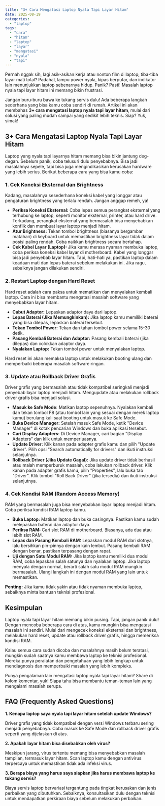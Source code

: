 ```yaml
---
title: "3+ Cara Mengatasi Laptop Nyala Tapi Layar Hitam"
date: 2025-08-19
categories: 
  - "laptop"
tags: 
  - "cara"
  - "hitam"
  - "laptop"
  - "layar"
  - "mengatasi"
  - "nyala"
  - "tapi"
---
```


Pernah nggak sih, lagi asik-asikan kerja atau nonton film di laptop, tiba-tiba layar mati total? Padahal, lampu power nyala, kipas berputar, dan indikator lain menunjukkan laptop sebenarnya hidup. Panik? Pasti! Masalah laptop nyala tapi layar hitam ini memang bikin frustrasi.

Jangan buru-buru bawa ke tukang servis dulu! Ada beberapa langkah sederhana yang bisa kamu coba sendiri di rumah. Artikel ini akan membahas **3+ cara mengatasi laptop nyala tapi layar hitam**, mulai dari solusi yang paling mudah sampai yang sedikit lebih teknis. Siap? Yuk, simak!

## 3+ Cara Mengatasi Laptop Nyala Tapi Layar Hitam

Laptop yang nyala tapi layarnya hitam memang bisa bikin jantung deg-degan. Sebelum panik, coba telusuri dulu penyebabnya. Bisa jadi masalahnya sepele, tapi bisa juga mengindikasikan kerusakan hardware yang lebih serius. Berikut beberapa cara yang bisa kamu coba:

### 1\. Cek Koneksi Eksternal dan Brightness

Kadang, masalahnya sesederhana koneksi kabel yang longgar atau pengaturan brightness yang terlalu rendah. Jangan anggap remeh, ya!

- **Periksa Koneksi Eksternal:** Coba lepas semua perangkat eksternal yang terhubung ke laptop, seperti monitor eksternal, printer, atau hard drive. Terkadang, perangkat eksternal yang bermasalah bisa menyebabkan konflik dan membuat layar laptop menjadi hitam.
- **Atur Brightness:** Tekan tombol brightness (biasanya bergambar matahari) di keyboard untuk memastikan brightness layar tidak dalam posisi paling rendah. Coba naikkan brightness secara bertahap.
- **Cek Kabel Layar (Laptop):** Jika kamu merasa nyaman membuka laptop, coba periksa koneksi kabel layar di motherboard. Kabel yang longgar bisa jadi penyebab layar hitam. Tapi, hati-hati ya, pastikan laptop dalam keadaan mati dan lepas baterai sebelum melakukan ini. Jika ragu, sebaiknya jangan dilakukan sendiri.

### 2\. Restart Laptop dengan Hard Reset

Hard reset adalah cara paksa untuk mematikan dan menyalakan kembali laptop. Cara ini bisa membantu mengatasi masalah software yang menyebabkan layar hitam.

- **Cabut Adaptor:** Lepaskan adaptor daya dari laptop.
- **Lepas Baterai (Jika Memungkinkan):** Jika laptop kamu memiliki baterai yang bisa dilepas, lepaskan baterai tersebut.
- **Tekan Tombol Power:** Tekan dan tahan tombol power selama 15-30 detik.
- **Pasang Kembali Baterai dan Adaptor:** Pasang kembali baterai (jika dilepas) dan colokkan adaptor daya.
- **Nyalakan Laptop:** Tekan tombol power untuk menyalakan laptop.

Hard reset ini akan memaksa laptop untuk melakukan booting ulang dan memperbaiki beberapa masalah software ringan.

### 3\. Update atau Rollback Driver Grafis

Driver grafis yang bermasalah atau tidak kompatibel seringkali menjadi penyebab layar laptop menjadi hitam. Mengupdate atau melakukan rollback driver grafis bisa menjadi solusi.

- **Masuk ke Safe Mode:** Matikan laptop sepenuhnya. Nyalakan kembali dan tekan tombol F8 (atau tombol lain yang sesuai dengan merek laptop kamu) berulang kali saat booting untuk masuk ke Safe Mode.
- **Buka Device Manager:** Setelah masuk Safe Mode, ketik "Device Manager" di kotak pencarian Windows dan buka aplikasi tersebut.
- **Cari Display Adapters:** Di Device Manager, cari bagian "Display Adapters" dan klik untuk memperluasnya.
- **Update Driver:** Klik kanan pada adapter grafis kamu dan pilih "Update driver". Pilih opsi "Search automatically for drivers" dan ikuti instruksi selanjutnya.
- **Rollback Driver (Jika Update Gagal):** Jika update driver tidak berhasil atau malah memperburuk masalah, coba lakukan rollback driver. Klik kanan pada adapter grafis kamu, pilih "Properties", lalu buka tab "Driver". Klik tombol "Roll Back Driver" (jika tersedia) dan ikuti instruksi selanjutnya.

### 4\. Cek Kondisi RAM (Random Access Memory)

RAM yang bermasalah juga bisa menyebabkan layar laptop menjadi hitam. Coba periksa kondisi RAM laptop kamu.

- **Buka Laptop:** Matikan laptop dan buka casingnya. Pastikan kamu sudah melepaskan baterai dan adaptor daya.
- **Periksa RAM:** Cari slot RAM di motherboard. Biasanya, ada dua atau lebih slot RAM.
- **Lepas dan Pasang Kembali RAM:** Lepaskan modul RAM dari slotnya, lalu bersihkan pin-pinnya dengan kain lembut. Pasang kembali RAM dengan benar, pastikan terpasang dengan rapat.
- **Uji dengan Satu Modul RAM:** Jika laptop kamu memiliki dua modul RAM, coba lepaskan salah satunya dan nyalakan laptop. Jika laptop menyala dengan normal, berarti salah satu modul RAM mungkin bermasalah. Ulangi langkah ini dengan modul RAM yang lain untuk memastikan.

**Penting:** Jika kamu tidak yakin atau tidak nyaman membuka laptop, sebaiknya minta bantuan teknisi profesional.

## Kesimpulan

Laptop nyala tapi layar hitam memang bikin pusing. Tapi, jangan panik dulu! Dengan mencoba beberapa cara di atas, kamu mungkin bisa mengatasi masalah ini sendiri. Mulai dari mengecek koneksi eksternal dan brightness, melakukan hard reset, update atau rollback driver grafis, hingga memeriksa kondisi RAM.

Kalau semua cara sudah dicoba dan masalahnya masih belum teratasi, mungkin sudah saatnya kamu membawa laptop ke teknisi profesional. Mereka punya peralatan dan pengetahuan yang lebih lengkap untuk mendiagnosis dan memperbaiki masalah yang lebih kompleks.

Punya pengalaman lain mengatasi laptop nyala tapi layar hitam? Share di kolom komentar, yuk! Siapa tahu bisa membantu teman-teman lain yang mengalami masalah serupa.

## FAQ (Frequently Asked Questions)

**1\. Kenapa laptop saya nyala tapi layar hitam setelah update Windows?**

Driver grafis yang tidak kompatibel dengan versi Windows terbaru sering menjadi penyebabnya. Coba masuk ke Safe Mode dan rollback driver grafis seperti yang dijelaskan di atas.

**2\. Apakah layar hitam bisa disebabkan oleh virus?**

Meskipun jarang, virus tertentu memang bisa menyebabkan masalah tampilan, termasuk layar hitam. Scan laptop kamu dengan antivirus terpercaya untuk memastikan tidak ada infeksi virus.

**3\. Berapa biaya yang harus saya siapkan jika harus membawa laptop ke tukang servis?**

Biaya servis laptop bervariasi tergantung pada tingkat kerusakan dan jenis perbaikan yang dibutuhkan. Sebaiknya, konsultasikan dulu dengan teknisi untuk mendapatkan perkiraan biaya sebelum melakukan perbaikan.
